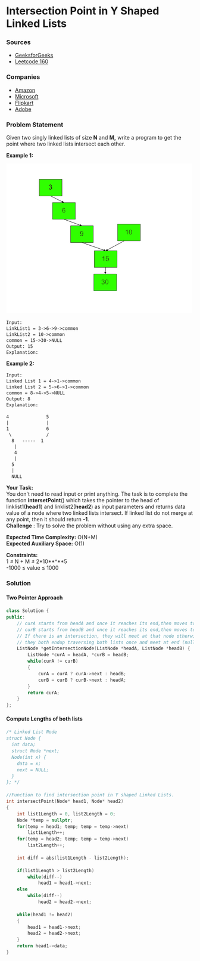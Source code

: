 # Intersection Point in Y Shaped Linked Lists

### Sources

* [GeeksforGeeks](https://practice.geeksforgeeks.org/problems/intersection-point-in-y-shapped-linked-lists/1#)
* [Leetcode 160](https://leetcode.com/problems/intersection-of-two-linked-lists/)

### Companies

* [Amazon](../../company-based-lists/amazon.md)
* [Microsoft](../../company-based-lists/microsoft.md)
* [Flipkart](../../company-based-lists/flipkart.md)
* [Adobe](../../company-based-lists/adobe.md)

### Problem Statement

Given two singly linked lists of size **N** and **M,** write a program to get the point where two linked lists intersect each other.

**Example 1:**

![](../../.gitbook/assets/image%20%2837%29.png)

```text
Input:
LinkList1 = 3->6->9->common
LinkList2 = 10->common
common = 15->30->NULL
Output: 15
Explanation:

```

**Example 2:**

```text
Input: 
Linked List 1 = 4->1->common
Linked List 2 = 5->6->1->common
common = 8->4->5->NULL
Output: 8
Explanation: 

4              5
|              |
1              6
 \             /
  8   -----  1 
   |
   4
   |
  5
  |
  NULL       
```

**Your Task:**  
You don't need to read input or print anything. The task is to complete the function **intersetPoint**\(\) which takes the pointer to the head of linklist1\(**head1**\) and linklist2\(**head2**\) as input parameters and returns data value of a node where two linked lists intersect. If linked list do not merge at any point, then it should return **-1**.  
**Challenge** : Try to solve the problem without using any extra space.

**Expected Time Complexity:** O\(N+M\)  
**Expected Auxiliary Space:** O\(1\)

**Constraints:**  
 1 ≤ N + M ≤ 2\*10**^**5  
 -1000 ≤ value ≤ 1000

### Solution

#### Two Pointer Approach

```cpp
class Solution {
public:
    // curA starts from headA and once it reaches its end,then moves to headB
    // curB starts from headB and once it reaches its end,then moves to headA
    // If there is an intersection, they will meet at that node otherwise
    // they both endup traversing both lists once and meet at end (null).
    ListNode *getIntersectionNode(ListNode *headA, ListNode *headB) {
        ListNode *curA = headA, *curB = headB;
        while(curA != curB)
        {
            curA = curA ? curA->next : headB;
            curB = curB ? curB->next : headA;
        }
        return curA;
    }
};
```

#### Compute Lengths of both lists

```cpp
/* Linked List Node
struct Node {
  int data;
  struct Node *next;
  Node(int x) {
    data = x;
    next = NULL;
  }
}; */

//Function to find intersection point in Y shaped Linked Lists.
int intersectPoint(Node* head1, Node* head2)
{
    int list1Length = 0, list2Length = 0;
    Node *temp = nullptr;
    for(temp = head1; temp; temp = temp->next) 
        list1Length++;
    for(temp = head2; temp; temp = temp->next) 
        list2Length++;
    
    int diff = abs(list1Length - list2Length);
    
    if(list1Length > list2Length)
        while(diff--) 
            head1 = head1->next;
    else
        while(diff--) 
            head2 = head2->next;
        
    while(head1 != head2)
    {
        head1 = head1->next;
        head2 = head2->next;
    }
    return head1->data;
}
```


